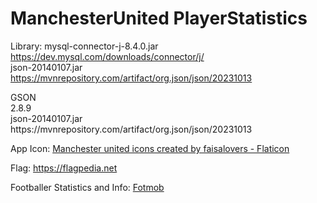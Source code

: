 # ManchesterUnited PlayerStatistics

Library:
<Datavase Version>
mysql-connector-j-8.4.0.jar <br>
https://dev.mysql.com/downloads/connector/j/ <br>
json-20140107.jar <br>
https://mvnrepository.com/artifact/org.json/json/20231013 <br>

<API Version>
GSON <br>
2.8.9 <br>
json-20140107.jar <br>
https://mvnrepository.com/artifact/org.json/json/20231013 <br>

App Icon:
<a href="https://www.flaticon.com/free-icons/manchester-united" title="manchester united icons">Manchester united icons created by faisalovers - Flaticon</a>

Flag:
https://flagpedia.net

Footballer Statistics and Info:
[Fotmob](https://www.fotmob.com/en-GB)
